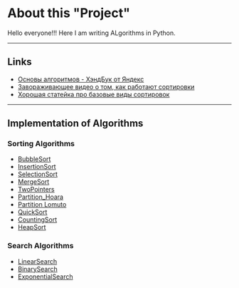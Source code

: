 # About this "Project"
Hello everyone!!!
Here I am writing ALgorithms in Python.

---
## Links
- [Основы алгоритмов - ХэндБук от Яндекс](https://education.yandex.ru/handbook/algorithms)
- [Завораживающее видео о том, как работают сортировки](https://youtu.be/Gnp8G1_kO3I?si=8WwVpX_7XKEtzSR6)
- [Хорошая статейка про базовые виды сортировок](https://habr.com/ru/articles/204600/)

---

## Implementation of Algorithms
### Sorting Algorithms
- [BubbleSort](https://github.com/TaliyIvanov/Algorithms/blob/main/01.Sort/01.BubbleSort.py)
- [InsertionSort](https://github.com/TaliyIvanov/Algorithms/blob/main/01.Sort/02.InsertionSort.py)
- [SelectionSort](https://github.com/TaliyIvanov/Algorithms/blob/main/01.Sort/03.Selection%20Sort.py)
- [MergeSort](https://github.com/TaliyIvanov/Algorithms/blob/main/01.Sort/04.MergeSort.py)
- [TwoPointers](https://github.com/TaliyIvanov/Algorithms/blob/main/01.Sort/05.TwoPointers.py)
- [Partition_Hoara](https://github.com/TaliyIvanov/Algorithms/blob/main/01.Sort/06.Partition-Hoara(QuickSelect).py)
- [Partition Lomuto](https://github.com/TaliyIvanov/Algorithms/blob/main/01.Sort/07.Partition_Lomuto.py)
- [QuickSort](https://github.com/TaliyIvanov/Algorithms/blob/main/01.Sort/08.QuickSort.py)
- [CountingSort](https://github.com/TaliyIvanov/Algorithms/blob/main/01.Sort/09.CountingSort.py)
- [HeapSort](https://github.com/TaliyIvanov/Algorithms/blob/main/01.Sort/10.HeapSort.py)

### Search Algorithms
- [LinearSearch]()
- [BinarySearch](https://github.com/TaliyIvanov/Algorithms/blob/main/02.Search/01.BinarySearch.py)
- [ExponentialSearch](https://github.com/TaliyIvanov/Algorithms/blob/main/02.Search/02.ExponentialSearch.py)
